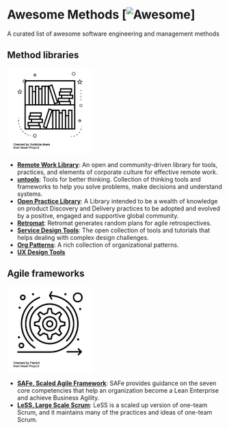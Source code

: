 # Awesome Methods [![Awesome](https://awesome.re/badge-flat2.svg)]

A curated list of awesome software engineering and management methods

## Method libraries

<img src="https://github.com/adersberger/awesome-methods/raw/master/img/noun_Library_1957139.png" width="200" />

 * **[Remote Work Library](https://www.remoteworklibrary.io)**: An open and community-driven library for tools, practices, and elements of corporate culture for effective remote work. 
 * **[untools](https://untools.co)**: Tools for better thinking. Collection of thinking tools and frameworks to help you solve problems, make decisions and understand systems.
 * **[Open Practice Library](https://openpracticelibrary.com)**: A Library intended to be a wealth of knowledge on product Discovery and Delivery practices to be adopted and evolved by a positive, engaged and supportive global community.
 * **[Retromat](https://retromat.org)**: Retromat generates random plans for agile retrospectives.
 * **[Service Design Tools](https://servicedesigntools.org)**: The open collection of tools and tutorials that helps dealing with complex design challenges.
 * **[Org Patterns](https://sites.google.com/a/scrumplop.org/published-patterns)**: A rich collection of organizational patterns.
 * **[UX Design Tools](https://uxpro.cc/toolbox)**
 
## Agile frameworks

<img src="https://github.com/adersberger/awesome-methods/raw/master/img/noun_agile_3168518.png" width="200" />

 * **[SAFe, Scaled Agile Framework](https://www.scaledagileframework.com)**: SAFe provides guidance on the seven core competencies that help an organization become a Lean Enterprise and achieve Business Agility.
 * **[LeSS, Large Scale Scrum](https://less.works)**: LeSS is a scaled up version of one-team Scrum, and it maintains many of the practices and ideas of one-team Scrum.
